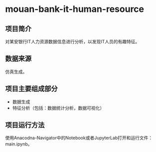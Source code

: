 # mouan-bank-it-human-resource

## 项目简介

对某安银行IT人力资源数据信息进行分析，以发现IT人员的有趣特征。

## 数据来源

仿真生成。

## 项目主要组成部分

* 数据生成
* 特征分析（包括：数据统计分析，数据可视化）

## 项目运行方法

使用Anacodna-Navigator中的Notebook或者JupyterLab打开和运行文件：main.ipynb。

